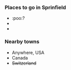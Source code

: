 ### Places to go in Sprinfield
- :poo:?
-
-

### Nearby towns
- Anywhere, USA
- Canada
- ~~Switzerland~~
